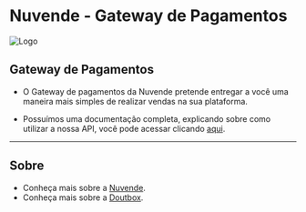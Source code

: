 # Nuvende - Gateway de Pagamentos

![Logo](https://www.nuvende.com.br/img/logo.svg)

## Gateway de Pagamentos

 - O Gateway de pagamentos da Nuvende pretende entregar a você uma maneira mais simples de realizar vendas na sua plataforma.

 - Possuímos uma documentação completa, explicando sobre como utilizar a nossa API, você pode acessar clicando [aqui](https://app.swaggerhub.com/apis-docs/Nuvende9/NuvendeGatewayPagamentos/1.0.2).

-----

## Sobre

 - Conheça mais sobre a [Nuvende](https://www.nuvende.com.br/).
 - Conheça mais sobre a [Doutbox](https://doutbox.com.br/).